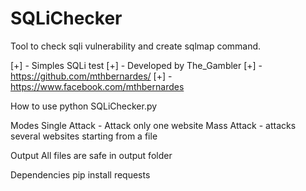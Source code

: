# SQLiChecker
Tool to check sqli vulnerability and create sqlmap command.

[+] - Simples SQLi test
[+] - Developed by The_Gambler
[+] - https://github.com/mthbernardes/
[+] - https://www.facebook.com/mthbernardes

How to use
python SQLiChecker.py

Modes
Single Attack - Attack only one website
Mass Attack - attacks several websites starting from a file

Output
All files are safe in output folder

Dependencies
pip install requests
